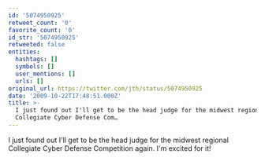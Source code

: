 ```yaml
---
id: '5074950925'
retweet_count: '0'
favorite_count: '0'
id_str: '5074950925'
retweeted: false
entities:
  hashtags: []
  symbols: []
  user_mentions: []
  urls: []
original_url: https://twitter.com/jth/status/5074950925
date: '2009-10-22T17:48:51.000Z'
title: >-
  I just found out I'll get to be the head judge for the midwest regional
  Collegiate Cyber Defense Com…
---
```


I just found out I'll get to be the head judge for the midwest regional Collegiate Cyber Defense Competition again. I'm excited for it!